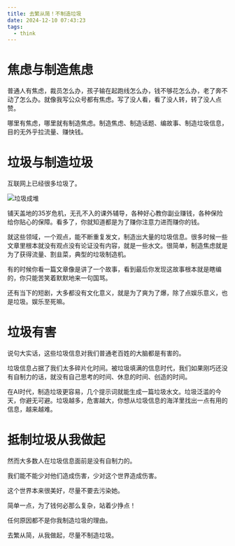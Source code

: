 ```yaml
---
title: 去繁从简！不制造垃圾
date: 2024-12-10 07:43:23
tags:
  - think
---
```

# 焦虑与制造焦虑

普通人有焦虑，裁员怎么办，孩子输在起跑线怎么办，钱不够花怎么办，老了奔不动了怎么办。就像我写公众号都有焦虑。写了没人看，看了没人转，转了没人点赞。

哪里有焦虑，哪里就有制造焦虑。制造焦虑、制造话题、编故事、制造垃圾信息，目的无外乎拉流量、赚快钱。

# 垃圾与制造垃圾

互联网上已经很多垃圾了。

![垃圾成堆](https://ik.imagekit.io/0dcy1badi/wasacoder/rubbish.jpg)

铺天盖地的35岁危机，无孔不入的课外辅导，各种好心教你副业赚钱，各种保险给你贴心的保障。看多了，你就知道都是为了赚你注意力进而赚你的钱。

就这些领域，一个观点，能不断重复发文，制造出大量的垃圾信息。很多时候一些文章里根本就没有观点没有论证没有内容，就是一些水文。很简单，制造焦虑就是为了获得流量、割韭菜，典型的垃圾制造机。

有的时候你看一篇文章像是讲了一个故事，看到最后你发现这故事根本就是瞎编的，你只能苦笑着默默地来一句国骂。

还有当下的短剧，大多都没有文化意义，就是为了爽为了爆，除了点娱乐意义，也是垃圾。娱乐至死嘛。

# 垃圾有害

说句大实话，这些垃圾信息对我们普通老百姓的大脑都是有害的。

垃圾信息占据了我们太多碎片化时间。被垃圾填满的信息时代，我们如果刚巧还没有自制力的话，就没有自己思考的时间、休息的时间、创造的时间。

在AI时代，制造垃圾更容易，几个提示词就能生成一篇垃圾水文。垃圾泛滥的今天，你避无可避。垃圾越多，危害越大，你想从垃圾信息的海洋里找出一点有用的信息，越来越难。
# 抵制垃圾从我做起

然而大多数人在垃圾信息面前是没有自制力的。

我们能不能少对他们造成伤害，少对这个世界造成伤害。

这个世界本来很美好，尽量不要去污染她。

简单一点，为了钱何必那么复杂，站着少挣点！

任何原因都不是你我制造垃圾的理由。

去繁从简，从我做起，尽量不制造垃圾。